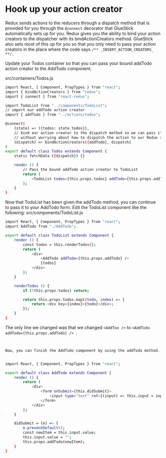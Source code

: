 # Hook up your action creator

Redux sends actions to the reducers through a dispatch method that is provided for you through the ```@connect``` decorator that GlueStick automatically sets up for you. Redux gives you the ability to bind your action creators to the dispatcher with its bindActionCreators method. GlueStick also sets most of this up for you so that you only need to pass your action creators in the place where the code says ```/** _INSERT_ACTION_CREATORS_ **/.```

Update your Todos container so that you can pass your bound addTodo action creator to the AddTodo component.

src/containers/Todos.js

```bash
import React, { Component, PropTypes } from "react";
import { bindActionCreators } from "redux";
import { connect } from "react-redux";

import TodoList from "../components/TodoList";
// import our addTodo action creator
import { addTodo } from "../actions/todos";

@connect(
    (state) => ({todos: state.todos}),
    // bind our action creator to the dispatch method so we can pass it around
    // without worrying about how to dispatch the action to our Redux store
    (dispatch) => bindActionCreators({addTodo}, dispatch)
)
export default class Todos extends Component {
    static fetchData ({dispatch}) {}

    render () {
        // Pass the bound addTodo action creator to TodoList
        return (
            <TodoList todos={this.props.todos} addTodo={this.props.addTodo} />
        );
    }
}
```


Now that TodoList has been given the addTodo method, you can continue to pass it to your AddTodo form. Edit the TodoList component like the following:
src/components/TodoList.js

```bash
import React, { Component, PropTypes } from "react";
import AddTodo from "./AddTodo";

export default class TodoList extends Component {
    render () {
        const todos = this.renderTodos();
        return (
            <div>
                <AddTodo addTodo={this.props.addTodo} />
                {todos}
            </div>
        );
    }

    renderTodos () {
        if (!this.props.todos) return;

        return this.props.todos.map((todo, index) => {
            return <div key={index}>{todo}</div>;
        });
    }
}
```
The only line we changed was that we changed ```<AddToo />``` to ```<AddTodo addTodo={this.props.addTodo} /> ```.

```bash


Now, you can finish the AddTodo component by using the addTodo method. Edit the file and replace your ```// @TODO… ```comment with ```this.props.addTodo(newItem)```;


import React, { Component, PropTypes } from "react";

export default class AddTodo extends Component {
    render () {
        return (
            <div>
                <form onSubmit={this.didSubmit}>
                    <input type="text" ref={(input) => this.input = input} />
                </form>
            </div>
        );
    }

    didSubmit = (e) => {
        e.preventDefault();
        const newItem = this.input.value;
        this.input.value = "";
        this.props.addTodo(newItem);
    }
}

```
